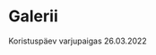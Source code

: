 # Galerii

<p>Koristuspäev varjupaigas 26.03.2022</p>

<ClientOnly>
  <ImageCarousel />
</ClientOnly>
